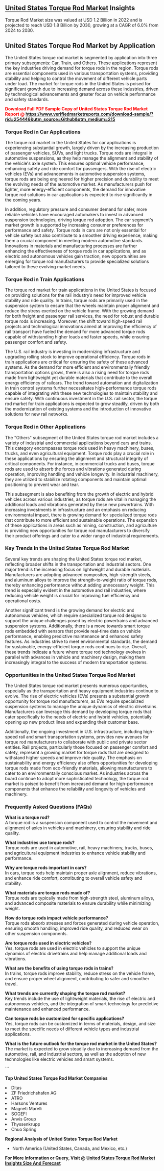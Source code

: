 <h2><a href="https://www.verifiedmarketreports.com/download-sample/?rid=254446&amp;utm_source=Github&amp;utm_medium=215" target="_blank">United States Torque Rod Market</a> Insights</h2><p>Torque Rod Market size was valued at USD 1.2 Billion in 2022 and is projected to reach USD 1.8 Billion by 2030, growing at a CAGR of 6.0% from 2024 to 2030.</p><p><h2>United States Torque Rod Market by Application</h2><p>The United States torque rod market is segmented by application into three primary subsegments: Car, Train, and Others. These applications represent the key industries driving demand for torque rods in the region. Torque rods are essential components used in various transportation systems, providing stability and helping to control the movement of different vehicle parts under load. The market for torque rods in the United States is poised for significant growth due to increasing demand across these industries, driven by technological advancements and greater focus on vehicle performance and safety standards. <strong><p><span class=""><span style="color: #ff0000;"><strong>Download Full PDF Sample Copy of United States Torque Rod Market Report</strong> @ </span><a href="https://www.verifiedmarketreports.com/download-sample/?rid=254446&amp;utm_source=Github&amp;utm_medium=215" target="_blank">https://www.verifiedmarketreports.com/download-sample/?rid=254446&amp;utm_source=Github&amp;utm_medium=215</a></span></p></strong></p><h3>Torque Rod in Car Applications</h3><p>The torque rod market in the United States for car applications is experiencing substantial growth, largely driven by the increasing production of passenger vehicles, SUVs, and light trucks. Torque rods are integral in automotive suspensions, as they help manage the alignment and stability of the vehicle's axle system. This ensures optimal vehicle performance, enhancing safety and ride comfort for passengers. With the rise of electric vehicles (EVs) and advancements in automotive suspension systems, torque rods are being engineered for higher precision and durability to meet the evolving needs of the automotive market. As manufacturers push for lighter, more energy-efficient components, the demand for innovative torque rod solutions in car applications is expected to rise significantly in the coming years.</p><p>In addition, regulatory pressure and consumer demand for safer, more reliable vehicles have encouraged automakers to invest in advanced suspension technologies, driving torque rod adoption. The car segment's market growth is supported by increasing consumer preferences for performance and safety. Torque rods in cars are not only essential for vehicle safety but also contribute to a smoother driving experience, making them a crucial component in meeting modern automotive standards. Innovations in materials and manufacturing processes are further enhancing the effectiveness of torque rods in car applications, and as electric and autonomous vehicles gain traction, new opportunities are emerging for torque rod manufacturers to provide specialized solutions tailored to these evolving market needs.</p><h3>Torque Rod in Train Applications</h3><p>The torque rod market for train applications in the United States is focused on providing solutions for the rail industry’s need for improved vehicle stability and ride quality. In trains, torque rods are primarily used in the suspension system to ensure that the wheels maintain proper alignment and reduce the stress exerted on the vehicle frame. With the growing demand for both freight and passenger rail services, the need for robust and durable torque rods is increasing. Moreover, the shift toward high-speed rail projects and technological innovations aimed at improving the efficiency of rail transport have fueled the demand for more advanced torque rods capable of withstanding higher loads and faster speeds, while ensuring passenger comfort and safety.</p><p>The U.S. rail industry is investing in modernizing infrastructure and upgrading rolling stock to improve operational efficiency. Torque rods in train applications are critical for ensuring the safety of these advanced systems. As the demand for more efficient and environmentally friendly transportation options grows, there is also a rising need for torque rods made from lightweight yet durable materials that contribute to the overall energy efficiency of railcars. The trend toward automation and digitalization in train control systems further necessitates high-performance torque rods capable of integrating with these new technologies to maintain stability and ensure safety. With continuous investment in the U.S. rail sector, the torque rod market for train applications is expected to grow steadily, driven by both the modernization of existing systems and the introduction of innovative solutions for new rail networks.</p><h3>Torque Rod in Other Applications</h3><p>The "Others" subsegment of the United States torque rod market includes a variety of industrial and commercial applications beyond cars and trains. This category encompasses torque rods used in heavy machinery, buses, trucks, and even agricultural equipment. Torque rods play a crucial role in these applications by ensuring the alignment and structural integrity of critical components. For instance, in commercial trucks and buses, torque rods are used to absorb the forces and vibrations generated during operation, improving handling and vehicle longevity. In industrial machinery, they are utilized to stabilize rotating components and maintain optimal positioning to prevent wear and tear.</p><p>This subsegment is also benefiting from the growth of electric and hybrid vehicles across various industries, as torque rods are vital in managing the additional loads and vibrations generated by these new powertrains. With increasing investments in infrastructure and an emphasis on reducing environmental impact, there is growing demand for specialized torque rods that contribute to more efficient and sustainable operations. The expansion of these applications in areas such as mining, construction, and agriculture is providing new opportunities for torque rod manufacturers to diversify their product offerings and cater to a wider range of industrial requirements.</p><h3>Key Trends in the United States Torque Rod Market</h3><p>Several key trends are shaping the United States torque rod market, reflecting broader shifts in the transportation and industrial sectors. One major trend is the increasing focus on lightweight and durable materials. Manufacturers are adopting advanced composites, high-strength steels, and aluminum alloys to improve the strength-to-weight ratio of torque rods, thereby enhancing performance without adding unnecessary weight. This trend is especially evident in the automotive and rail industries, where reducing vehicle weight is crucial for improving fuel efficiency and operational costs.</p><p>Another significant trend is the growing demand for electric and autonomous vehicles, which require specialized torque rod designs to support the unique challenges posed by electric powertrains and advanced suspension systems. Additionally, there is a move towards smart torque rods embedded with sensors that provide real-time data on vehicle performance, enabling predictive maintenance and enhanced safety features. As industries strive to meet environmental standards, the demand for sustainable, energy-efficient torque rods continues to rise. Overall, these trends indicate a future where torque rod technology evolves in parallel with advances in vehicle and machinery design, making them increasingly integral to the success of modern transportation systems.</p><h3>Opportunities in the United States Torque Rod Market</h3><p>The United States torque rod market presents numerous opportunities, especially as the transportation and heavy equipment industries continue to evolve. The rise of electric vehicles (EVs) presents a substantial growth opportunity for torque rod manufacturers, as EVs require specialized suspension systems to manage the unique dynamics of electric drivetrains. Manufacturers can leverage this demand by developing torque rods that cater specifically to the needs of electric and hybrid vehicles, potentially opening up new product lines and expanding their customer base.</p><p>Additionally, the ongoing investment in U.S. infrastructure, including high-speed rail and smart transportation systems, provides new avenues for torque rod manufacturers to collaborate with public and private sector entities. Rail projects, particularly those focused on passenger comfort and safety, represent a growing market for torque rods that are designed to withstand higher speeds and improve ride quality. The emphasis on sustainability and energy efficiency also offers opportunities for developing torque rods made from eco-friendly materials, allowing manufacturers to cater to an environmentally conscious market. As industries across the board continue to adopt more sophisticated technology, the torque rod market is poised to benefit from increased demand for high-performance components that enhance the reliability and longevity of vehicles and machinery.</p><h3>Frequently Asked Questions (FAQs)</h3><p><strong>What is a torque rod?</strong> <br/>A torque rod is a suspension component used to control the movement and alignment of axles in vehicles and machinery, ensuring stability and ride quality.</p><p><strong>What industries use torque rods?</strong> <br/>Torque rods are used in automotive, rail, heavy machinery, trucks, buses, and agricultural equipment industries to enhance vehicle stability and performance.</p><p><strong>Why are torque rods important in cars?</strong> <br/>In cars, torque rods help maintain proper axle alignment, reduce vibrations, and enhance ride comfort, contributing to overall vehicle safety and stability.</p><p><strong>What materials are torque rods made of?</strong> <br/>Torque rods are typically made from high-strength steel, aluminum alloys, and advanced composite materials to ensure durability while minimizing weight.</p><p><strong>How do torque rods impact vehicle performance?</strong> <br/>Torque rods absorb stresses and forces generated during vehicle operation, ensuring smooth handling, improved ride quality, and reduced wear on other suspension components.</p><p><strong>Are torque rods used in electric vehicles?</strong> <br/>Yes, torque rods are used in electric vehicles to support the unique dynamics of electric drivetrains and help manage additional loads and vibrations.</p><p><strong>What are the benefits of using torque rods in trains?</strong> <br/>In trains, torque rods improve stability, reduce stress on the vehicle frame, and ensure proper wheel alignment, contributing to safer and smoother travel.</p><p><strong>What trends are currently shaping the torque rod market?</strong> <br/>Key trends include the use of lightweight materials, the rise of electric and autonomous vehicles, and the integration of smart technology for predictive maintenance and enhanced performance.</p><p><strong>Can torque rods be customized for specific applications?</strong> <br/>Yes, torque rods can be customized in terms of materials, design, and size to meet the specific needs of different vehicle types and industrial applications.</p><p><strong>What is the future outlook for the torque rod market in the United States?</strong> <br/>The market is expected to grow steadily due to increasing demand from the automotive, rail, and industrial sectors, as well as the adoption of new technologies like electric vehicles and smart systems.</p>```</p><p><strong>Top United States Torque Rod Market Companies</strong></p><div data-test-id=""><p><li>Ditas</li><li> ZF Friedrichshafen AG</li><li> ATRO</li><li> Harsons Ventures</li><li> Magneti Marelli</li><li> SOGEFI</li><li> Anvis Group</li><li> Thyssenkrupp</li><li> Chuo Spring</li></p><div><strong>Regional Analysis of&nbsp;United States Torque Rod Market</strong></div><ul><li dir="ltr"><p dir="ltr">North America&nbsp;(United States, Canada, and Mexico, etc.)</p></li></ul><p><strong>For More Information or Query, Visit @&nbsp;</strong><strong><a href="https://www.verifiedmarketreports.com/product/torque-rod-market/?utm_source=Github&amp;utm_medium=215" target="_blank">United States Torque Rod Market Insights Size And Forecast</a></strong></p></div>
